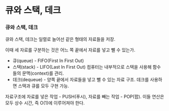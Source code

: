 큐와 스택, 데크
====

### 큐와 스택, 데크

큐와 스택, 데크는 일렬로 늘어선 같은 형태의 자료들을 저장.

이때 세 자료를 구분하는 것은 어느 쪽 끝에서 자료를 넣고 뺄 수 있는가.

- 큐(queue) - FIFO(First In First Out)
- 스택(stack) - LIFO(Last In First Out)
	컴퓨터는 내부적으로 스택을 사용해 함수들의 문맥(context)를 관리.
- 데크(dequeue) - 양쪽 끝에서 자료들을 넣고 뺄 수 있는 자료 구조.
	데크를 사용하면 스택과 큐를 모두 구현 가능.

자료구조에 자료를 넣은 작업 - PUSH(푸시), 자료를 빼는 작업 - POP(팝).
이들 연산은 모두 상수 시간, 즉 O(1)에 이루어져야 한다.

